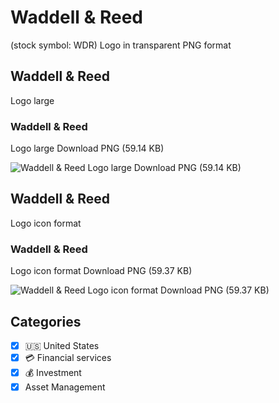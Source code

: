 # Waddell & Reed
 (stock symbol: WDR) Logo in transparent PNG format

## Waddell & Reed
 Logo large

### Waddell & Reed
 Logo large Download PNG (59.14 KB)

![Waddell & Reed
 Logo large Download PNG (59.14 KB)](/img/orig/WDR_BIG-f9388a10.png)

## Waddell & Reed
 Logo icon format

### Waddell & Reed
 Logo icon format Download PNG (59.37 KB)

![Waddell & Reed
 Logo icon format Download PNG (59.37 KB)](/img/orig/WDR-f49a503f.png)



## Categories
- [x] 🇺🇸 United States
- [x] 💳 Financial services
- [x] 💰 Investment
- [x] Asset Management
